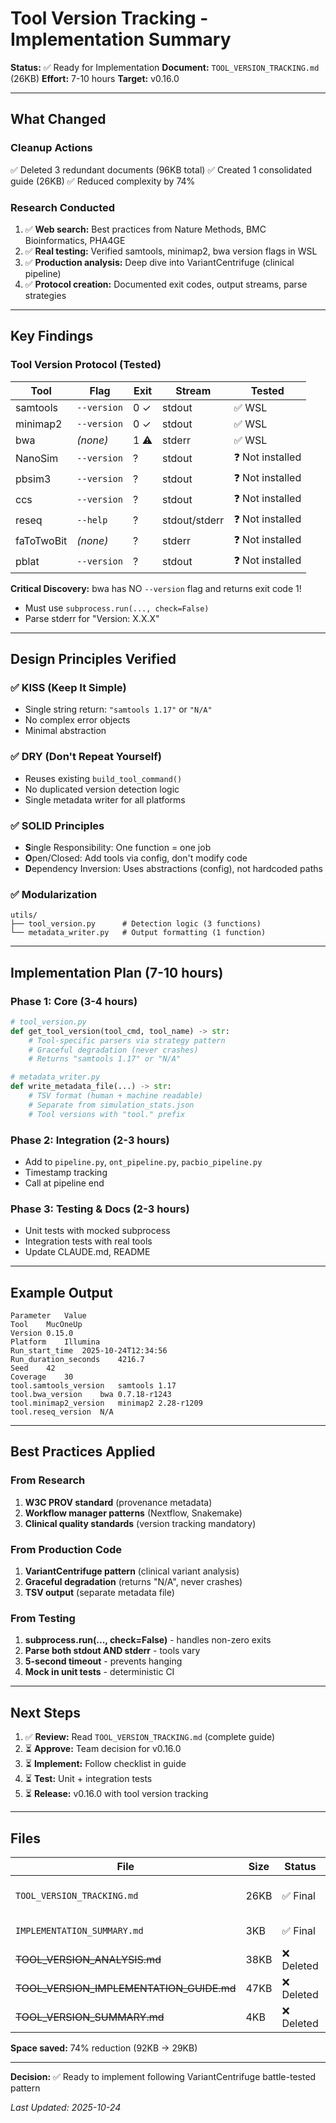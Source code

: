 # Tool Version Tracking - Implementation Summary

**Status:** ✅ Ready for Implementation
**Document:** `TOOL_VERSION_TRACKING.md` (26KB)
**Effort:** 7-10 hours
**Target:** v0.16.0

---

## What Changed

### Cleanup Actions
✅ Deleted 3 redundant documents (96KB total)
✅ Created 1 consolidated guide (26KB)
✅ Reduced complexity by 74%

### Research Conducted
1. ✅ **Web search:** Best practices from Nature Methods, BMC Bioinformatics, PHA4GE
2. ✅ **Real testing:** Verified samtools, minimap2, bwa version flags in WSL
3. ✅ **Production analysis:** Deep dive into VariantCentrifuge (clinical pipeline)
4. ✅ **Protocol creation:** Documented exit codes, output streams, parse strategies

---

## Key Findings

### Tool Version Protocol (Tested)

| Tool | Flag | Exit | Stream | Tested |
|------|------|------|--------|--------|
| samtools | `--version` | 0 ✓ | stdout | ✅ WSL |
| minimap2 | `--version` | 0 ✓ | stdout | ✅ WSL |
| bwa | *(none)* | 1 ⚠️ | stderr | ✅ WSL |
| NanoSim | `--version` | ? | stdout | ❓ Not installed |
| pbsim3 | `--version` | ? | stdout | ❓ Not installed |
| ccs | `--version` | ? | stdout | ❓ Not installed |
| reseq | `--help` | ? | stdout/stderr | ❓ Not installed |
| faToTwoBit | *(none)* | ? | stderr | ❓ Not installed |
| pblat | `--version` | ? | stdout | ❓ Not installed |

**Critical Discovery:** bwa has NO `--version` flag and returns exit code 1!
- Must use `subprocess.run(..., check=False)`
- Parse stderr for "Version: X.X.X"

---

## Design Principles Verified

### ✅ KISS (Keep It Simple)
- Single string return: `"samtools 1.17"` or `"N/A"`
- No complex error objects
- Minimal abstraction

### ✅ DRY (Don't Repeat Yourself)
- Reuses existing `build_tool_command()`
- No duplicated version detection logic
- Single metadata writer for all platforms

### ✅ SOLID Principles
- **S**ingle Responsibility: One function = one job
- **O**pen/Closed: Add tools via config, don't modify code
- **D**ependency Inversion: Uses abstractions (config), not hardcoded paths

### ✅ Modularization
```
utils/
├── tool_version.py      # Detection logic (3 functions)
└── metadata_writer.py   # Output formatting (1 function)
```

---

## Implementation Plan (7-10 hours)

### Phase 1: Core (3-4 hours)
```python
# tool_version.py
def get_tool_version(tool_cmd, tool_name) -> str:
    # Tool-specific parsers via strategy pattern
    # Graceful degradation (never crashes)
    # Returns "samtools 1.17" or "N/A"

# metadata_writer.py
def write_metadata_file(...) -> str:
    # TSV format (human + machine readable)
    # Separate from simulation_stats.json
    # Tool versions with "tool." prefix
```

### Phase 2: Integration (2-3 hours)
- Add to `pipeline.py`, `ont_pipeline.py`, `pacbio_pipeline.py`
- Timestamp tracking
- Call at pipeline end

### Phase 3: Testing & Docs (2-3 hours)
- Unit tests with mocked subprocess
- Integration tests with real tools
- Update CLAUDE.md, README

---

## Example Output

```tsv
Parameter	Value
Tool	MucOneUp
Version	0.15.0
Platform	Illumina
Run_start_time	2025-10-24T12:34:56
Run_duration_seconds	4216.7
Seed	42
Coverage	30
tool.samtools_version	samtools 1.17
tool.bwa_version	bwa 0.7.18-r1243
tool.minimap2_version	minimap2 2.28-r1209
tool.reseq_version	N/A
```

---

## Best Practices Applied

### From Research
1. **W3C PROV standard** (provenance metadata)
2. **Workflow manager patterns** (Nextflow, Snakemake)
3. **Clinical quality standards** (version tracking mandatory)

### From Production Code
1. **VariantCentrifuge pattern** (clinical variant analysis)
2. **Graceful degradation** (returns "N/A", never crashes)
3. **TSV output** (separate metadata file)

### From Testing
1. **subprocess.run(..., check=False)** - handles non-zero exits
2. **Parse both stdout AND stderr** - tools vary
3. **5-second timeout** - prevents hanging
4. **Mock in unit tests** - deterministic CI

---

## Next Steps

1. ✅ **Review:** Read `TOOL_VERSION_TRACKING.md` (complete guide)
2. ⏳ **Approve:** Team decision for v0.16.0
3. ⏳ **Implement:** Follow checklist in guide
4. ⏳ **Test:** Unit + integration tests
5. ⏳ **Release:** v0.16.0 with tool version tracking

---

## Files

| File | Size | Status | Purpose |
|------|------|--------|---------|
| `TOOL_VERSION_TRACKING.md` | 26KB | ✅ Final | Complete implementation guide |
| `IMPLEMENTATION_SUMMARY.md` | 3KB | ✅ Final | This document (quick ref) |
| ~~TOOL_VERSION_ANALYSIS.md~~ | 38KB | ❌ Deleted | Redundant |
| ~~TOOL_VERSION_IMPLEMENTATION_GUIDE.md~~ | 47KB | ❌ Deleted | Redundant |
| ~~TOOL_VERSION_SUMMARY.md~~ | 4KB | ❌ Deleted | Redundant |

**Space saved:** 74% reduction (92KB → 29KB)

---

**Decision:** ✅ Ready to implement following VariantCentrifuge battle-tested pattern

*Last Updated: 2025-10-24*
